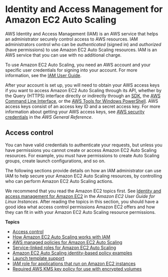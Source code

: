 # Identity and Access Management for Amazon EC2 Auto Scaling<a name="security-iam"></a>



AWS Identity and Access Management \(IAM\) is an AWS service that helps an administrator securely control access to AWS resources\. IAM administrators control who can be *authenticated* \(signed in\) and *authorized* \(have permissions\) to use Amazon EC2 Auto Scaling resources\. IAM is an AWS service that you can use with no additional charge\.

To use Amazon EC2 Auto Scaling, you need an AWS account and your specific user credentials for signing into your account\. For more information, see the [IAM User Guide](https://docs.aws.amazon.com/IAM/latest/UserGuide/)\.

After your account is set up, you will need to obtain your AWS access keys if you want to access Amazon EC2 Auto Scaling through its API, whether by the Query \(HTTPS\) interface directly or indirectly through an [SDK](https://aws.amazon.com/tools/), the [AWS Command Line Interface](https://aws.amazon.com/cli/), or the [AWS Tools for Windows PowerShell](https://aws.amazon.com/powershell/)\. AWS access keys consist of an access key ID and a secret access key\. For more information about getting your AWS access keys, see [AWS security credentials](https://docs.aws.amazon.com/general/latest/gr/aws-security-credentials.html) in the *AWS General Reference*\.



## Access control<a name="access-control"></a>

You can have valid credentials to authenticate your requests, but unless you have permissions you cannot create or access Amazon EC2 Auto Scaling resources\. For example, you must have permissions to create Auto Scaling groups, create launch configurations, and so on\. 

The following sections provide details on how an IAM administrator can use IAM to help secure your Amazon EC2 Auto Scaling resources, by controlling who can perform Amazon EC2 Auto Scaling actions\. 

We recommend that you read the Amazon EC2 topics first\. See [Identity and access management for Amazon EC2](https://docs.aws.amazon.com/AWSEC2/latest/UserGuide/security-iam.html) in the *Amazon EC2 User Guide for Linux Instances*\. After reading the topics in this section, you should have a good idea what access control permissions Amazon EC2 offers and how they can fit in with your Amazon EC2 Auto Scaling resource permissions\.

**Topics**
+ [Access control](#access-control)
+ [How Amazon EC2 Auto Scaling works with IAM](control-access-using-iam.md)
+ [AWS managed policies for Amazon EC2 Auto Scaling](security-iam-awsmanpol.md)
+ [Service\-linked roles for Amazon EC2 Auto Scaling](autoscaling-service-linked-role.md)
+ [Amazon EC2 Auto Scaling identity\-based policy examples](security_iam_id-based-policy-examples.md)
+ [Launch template support](ec2-auto-scaling-launch-template-permissions.md)
+ [IAM role for applications that run on Amazon EC2 instances](us-iam-role.md)
+ [Required AWS KMS key policy for use with encrypted volumes](key-policy-requirements-EBS-encryption.md)